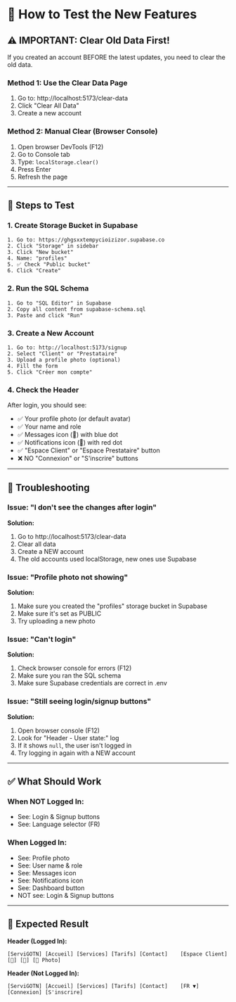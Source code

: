 # 🧪 How to Test the New Features

## ⚠️ IMPORTANT: Clear Old Data First!

If you created an account BEFORE the latest updates, you need to clear the old data.

### Method 1: Use the Clear Data Page
1. Go to: http://localhost:5173/clear-data
2. Click "Clear All Data"
3. Create a new account

### Method 2: Manual Clear (Browser Console)
1. Open browser DevTools (F12)
2. Go to Console tab
3. Type: `localStorage.clear()`
4. Press Enter
5. Refresh the page

---

## 📝 Steps to Test

### 1. Create Storage Bucket in Supabase
```
1. Go to: https://ghgsxxtempycioizizor.supabase.co
2. Click "Storage" in sidebar
3. Click "New bucket"
4. Name: "profiles"
5. ✅ Check "Public bucket"
6. Click "Create"
```

### 2. Run the SQL Schema
```
1. Go to "SQL Editor" in Supabase
2. Copy all content from supabase-schema.sql
3. Paste and click "Run"
```

### 3. Create a New Account
```
1. Go to: http://localhost:5173/signup
2. Select "Client" or "Prestataire"
3. Upload a profile photo (optional)
4. Fill the form
5. Click "Créer mon compte"
```

### 4. Check the Header
After login, you should see:
- ✅ Your profile photo (or default avatar)
- ✅ Your name and role
- ✅ Messages icon (💬) with blue dot
- ✅ Notifications icon (🔔) with red dot
- ✅ "Espace Client" or "Espace Prestataire" button
- ❌ NO "Connexion" or "S'inscrire" buttons

---

## 🐛 Troubleshooting

### Issue: "I don't see the changes after login"
**Solution:**
1. Go to http://localhost:5173/clear-data
2. Clear all data
3. Create a NEW account
4. The old accounts used localStorage, new ones use Supabase

### Issue: "Profile photo not showing"
**Solution:**
1. Make sure you created the "profiles" storage bucket in Supabase
2. Make sure it's set as PUBLIC
3. Try uploading a new photo

### Issue: "Can't login"
**Solution:**
1. Check browser console for errors (F12)
2. Make sure you ran the SQL schema
3. Make sure Supabase credentials are correct in .env

### Issue: "Still seeing login/signup buttons"
**Solution:**
1. Open browser console (F12)
2. Look for "Header - User state:" log
3. If it shows `null`, the user isn't logged in
4. Try logging in again with a NEW account

---

## ✅ What Should Work

### When NOT Logged In:
- See: Login & Signup buttons
- See: Language selector (FR)

### When Logged In:
- See: Profile photo
- See: User name & role
- See: Messages icon
- See: Notifications icon  
- See: Dashboard button
- NOT see: Login & Signup buttons

---

## 📸 Expected Result

**Header (Logged In):**
```
[ServiGOTN] [Accueil] [Services] [Tarifs] [Contact]    [Espace Client] [💬] [🔔] [👤 Photo]
```

**Header (Not Logged In):**
```
[ServiGOTN] [Accueil] [Services] [Tarifs] [Contact]    [FR ▼] [Connexion] [S'inscrire]
```
